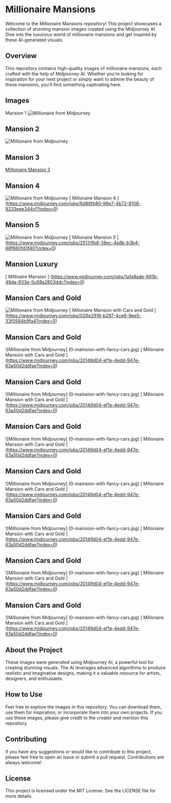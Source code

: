 # Millionaire Mansions
Welcome to the Millionaire Mansions repository! This project showcases a collection of stunning mansion images created using the Midjourney AI. Dive into the luxurious world of millionaire mansions and get inspired by these AI-generated visuals.

## Overview
This repository contains high-quality images of millionaire mansions, each crafted with the help of Midjourney AI. Whether you’re looking for inspiration for your next project or simply want to admire the beauty of these mansions, you’ll find something captivating here.

## Images
Mansion 1
![Millionaire from Midjourney](busterpunc_millionaire_mansion_1.png)

## Mansion 2
![Millionaire from Midjourney](roosevelt777-millionaire-mansion.png)

## Mansion 3
[ Millionaire Mansion 3 ](https://cdn.discordapp.com/attachments/1093703543422201946/1295870641546858590/busterpunc_a_house_that_worth_billion_dollor_with_an_infinity_p_2a7f2c23-a104-4869-83e1-732ba5324382.png?ex=67123355&is=6710e1d5&hm=be08b3cadeef2c5c29e5cbbf372247dc88f61bb5f3bc506abea9dbf987781e3e&)

## Mansion 4
![Millionaire from Midjourney](0-mainsion-with-pool-04.jpg)
[ Millonaire Mansion 4 ] (https://www.midjourney.com/jobs/6d86fb80-98e7-4b72-8108-9233eee344cf?index=0)

## Mansion 5
![Millionaire from Midjourney](0-mansion-05.jpg)
[ Millonaire Mansion 5 ] (https://www.midjourney.com/jobs/25131fb8-38ec-4e8b-b3b4-88f660fd3f40?index=0)

## Mansion Luxury
[ Millinaire Mansion ] (https://www.midjourney.com/jobs/1a1a8ade-691b-49da-933e-5c68a2803ddc?index=0)

## Mansion Cars and Gold
![Millionaire from Midjourney](0-mainsion-with-cars-and-gold.jpg)
[ Millonaire Mansion with Cars and Gold ] (https://www.midjourney.com/jobs/026e2918-b297-4ce6-9ee5-33f0584b9fa4?index=0)

## Mansion Cars and Gold
![Millionaire from Midjourney] (0-mainsion-with-fancy-cars.jpg)
[ Millonaire Mansion with Cars and Gold ] (https://www.midjourney.com/jobs/20149d04-ef1e-4edd-947e-63a50d2ddfae?index=0)

## Mansion Cars and Gold
![Millionaire from Midjourney] (0-mainsion-with-fancy-cars.jpg)
[ Millonaire Mansion with Cars and Gold ] (https://www.midjourney.com/jobs/20149d04-ef1e-4edd-947e-63a50d2ddfae?index=0)

## Mansion Cars and Gold
![Millionaire from Midjourney] (0-mainsion-with-fancy-cars.jpg)
[ Millonaire Mansion with Cars and Gold ] (https://www.midjourney.com/jobs/20149d04-ef1e-4edd-947e-63a50d2ddfae?index=0)

## Mansion Cars and Gold
![Millionaire from Midjourney] (0-mainsion-with-fancy-cars.jpg)
[ Millonaire Mansion with Cars and Gold ] (https://www.midjourney.com/jobs/20149d04-ef1e-4edd-947e-63a50d2ddfae?index=0)

## Mansion Cars and Gold
![Millionaire from Midjourney] (0-mainsion-with-fancy-cars.jpg)
[ Millonaire Mansion with Cars and Gold ] (https://www.midjourney.com/jobs/20149d04-ef1e-4edd-947e-63a50d2ddfae?index=0)

## Mansion Cars and Gold
![Millionaire from Midjourney] (0-mainsion-with-fancy-cars.jpg)
[ Millonaire Mansion with Cars and Gold ] (https://www.midjourney.com/jobs/20149d04-ef1e-4edd-947e-63a50d2ddfae?index=0)

## Mansion Cars and Gold
![Millionaire from Midjourney] (0-mainsion-with-fancy-cars.jpg)
[ Millonaire Mansion with Cars and Gold ] (https://www.midjourney.com/jobs/20149d04-ef1e-4edd-947e-63a50d2ddfae?index=0)

## About the Project
These images were generated using Midjourney AI, a powerful tool for creating stunning visuals. The AI leverages advanced algorithms to produce realistic and imaginative designs, making it a valuable resource for artists, designers, and enthusiasts.

## How to Use
Feel free to explore the images in this repository. You can download them, use them for inspiration, or incorporate them into your own projects. If you use these images, please give credit to the creator and mention this repository.

## Contributing
If you have any suggestions or would like to contribute to this project, please feel free to open an issue or submit a pull request. Contributions are always welcome!

## License
This project is licensed under the MIT License. See the LICENSE file for more details.
